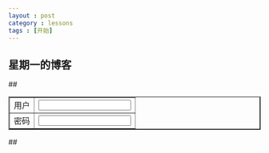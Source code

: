 ```yaml
---
layout : post
category : lessons
tags : [开始]
---
```

## 星期一的博客
##<html>
<table border=2>
<tr>
<td>用户</td>
<td><input type=text /></td>
</tr>
<tr>
<td>密码</td>
<td><input type=password /></td>
</tr>

</table>
##</html>
